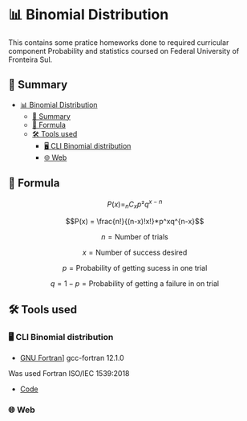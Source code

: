 # 📊 Binomial Distribution #

This contains some pratice homeworks done to required curricular component Probability and statistics coursed on Federal University of Fronteira Sul.

## 📑 Summary ##

- [📊 Binomial Distribution](#-binomial-distribution)
  - [📑 Summary](#-summary)
  - [🧮 Formula](#-formula)
  - [🛠️ Tools used](#️-tools-used)
    - [🖥️ CLI Binomial distribution](#️-cli-binomial-distribution)
    - [🌐 Web](#-web)

## 🧮 Formula ##

$$P(x) = _nC_xp²q^{x-n}$$

$$P(x) = \frac{n!}{(n-x)!x!}*p^xq^{n-x}$$

$$n = \mbox{Number of trials}$$

$$x = \mbox{Number of success desired}$$

$$p = \mbox{Probability of getting sucess in one trial}$$

$$q = 1-p = \mbox{Probability of getting a failure in on trial}$$

## 🛠️ Tools used ##

### 🖥️ CLI Binomial distribution ###

- [GNU Fortran](https://gcc.gnu.org/wiki/GFortran#download)] gcc-fortran 12.1.0

Was used Fortran ISO/IEC 1539:2018

- [Code](./cli/)

### 🌐 Web ###
